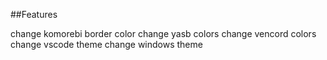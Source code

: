##Features

change komorebi border color
change yasb colors
change vencord colors
change vscode theme
change windows theme
